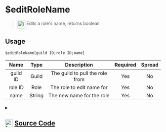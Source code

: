 # $editRoleName
> <img align="top" src="https://upload.wikimedia.org/wikipedia/commons/thumb/e/e4/Infobox_info_icon.svg/160px-Infobox_info_icon.svg.png?20150409153300" alt="image" width="25" height="auto"> Edits a role's name, returns boolean
## Usage
```
$editRoleName[guild ID;role ID;name]
```
| Name | Type | Description | Required | Spread
| :---: | :---: | :---: | :---: | :---: |
guild ID | Guild | The guild to pull the role from | Yes | No
role ID | Role | The role to edit name for | Yes | No
name | String | The new name for the role | Yes | No
<details>
<summary>
    
## <img align="top" src="https://cdn4.iconfinder.com/data/icons/iconsimple-logotypes/512/github-512.png" alt="image" width="25" height="auto">  [Source Code](https://github.com/tryforge/ForgeScript-V2/blob/main/src/native/editRoleName.ts)
    
</summary>
    
```ts
import { noop } from "lodash"
import { ArgType, NativeFunction, Return } from "../structures"

export default new NativeFunction({
    name: "$editRoleName",
    version: "1.0.7",
    description: "Edits a role's name, returns boolean",
    unwrap: true,
    args: [
        {
            name: "guild ID",
            description: "The guild to pull the role from",
            rest: false,
            required: true,
            type: ArgType.Guild,
        },
        {
            name: "role ID",
            pointer: 0,
            type: ArgType.Role,
            description: "The role to edit name for",
            rest: false,
            required: true,
        },
        {
            name: "name",
            description: "The new name for the role",
            rest: false,
            type: ArgType.String,
            required: true,
        },
    ],
    brackets: true,
    async execute(_, [, role, name]) {
        return Return.success(!!(await role.setName(name).catch(noop)))
    },
})

```
    
</details>